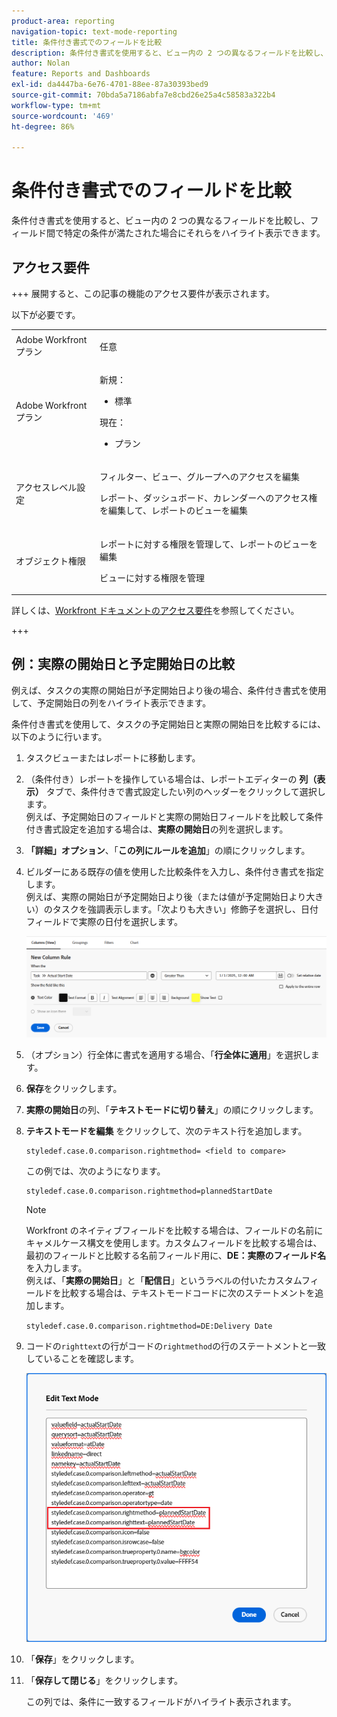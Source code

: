 ```yaml
---
product-area: reporting
navigation-topic: text-mode-reporting
title: 条件付き書式でのフィールドを比較
description: 条件付き書式を使用すると、ビュー内の 2 つの異なるフィールドを比較し、フィールド間で特定の条件が満たされた場合にそれらをハイライト表示できます。
author: Nolan
feature: Reports and Dashboards
exl-id: da4447ba-6e76-4701-88ee-87a30393bed9
source-git-commit: 70bda5a7186abfa7e8cbd26e25a4c58583a322b4
workflow-type: tm+mt
source-wordcount: '469'
ht-degree: 86%

---
```


# 条件付き書式でのフィールドを比較

<!-- Audited: 1/2025 -->

条件付き書式を使用すると、ビュー内の 2 つの異なるフィールドを比較し、フィールド間で特定の条件が満たされた場合にそれらをハイライト表示できます。

## アクセス要件

+++ 展開すると、この記事の機能のアクセス要件が表示されます。

以下が必要です。

<table style="table-layout:auto"> 
 <col> 
 <col> 
 <tbody> 
  <tr> 
   <td role="rowheader">Adobe Workfront プラン</td> 
   <td> <p>任意</p> </td> 
  </tr> 
  <tr> 
   <td role="rowheader">Adobe Workfront プラン</td> 
   <td> 
      <p>新規：</p>
         <ul>
         <li><p>標準</p></li>
         </ul>
      <p>現在：</p>
         <ul>
         <li><p>プラン</p></li>
         </ul>
   </td> 
  </tr> 
  <tr> 
   <td role="rowheader">アクセスレベル設定</td> 
   <td> <p>フィルター、ビュー、グループへのアクセスを編集</p> <p>レポート、ダッシュボード、カレンダーへのアクセス権を編集して、レポートのビューを編集</p></td> 
  </tr> 
  <tr> 
   <td role="rowheader">オブジェクト権限</td> 
   <td> <p>レポートに対する権限を管理して、レポートのビューを編集</p> <p>ビューに対する権限を管理</p></td> 
  </tr> 
 </tbody> 
</table>

詳しくは、[Workfront ドキュメントのアクセス要件](/help/quicksilver/administration-and-setup/add-users/access-levels-and-object-permissions/access-level-requirements-in-documentation.md)を参照してください。

+++

## 例：実際の開始日と予定開始日の比較

例えば、タスクの実際の開始日が予定開始日より後の場合、条件付き書式を使用して、予定開始日の列をハイライト表示できます。

条件付き書式を使用して、タスクの予定開始日と実際の開始日を比較するには、以下のように行います。

1. タスクビューまたはレポートに移動します。
1. （条件付き）レポートを操作している場合は、レポートエディターの **列（表示）** タブで、条件付きで書式設定したい列のヘッダーをクリックして選択します。\
   例えば、予定開始日のフィールドと実際の開始日フィールドを比較して条件付き書式設定を追加する場合は、**実際の開始日**&#x200B;の列を選択します。

1. **「詳細」オプション**、「**この列にルールを追加**」の順にクリックします。

1. ビルダーにある既存の値を使用した比較条件を入力し、条件付き書式を指定します。\
   例えば、実際の開始日が予定開始日より後（または値が予定開始日より大きい）のタスクを強調表示します。「次よりも大きい」修飾子を選択し、日付フィールドで実際の日付を選択します。

   ![ 実際の開始日の条件付き書式 ](assets/cond-format-1-350x84.png)

1. （オプション）行全体に書式を適用する場合、「**行全体に適用**」を選択します。
1. **保存**&#x200B;をクリックします。

1. **実際の開始日**&#x200B;の列、「**テキストモードに切り替え**」の順にクリックします。

1. **テキストモードを編集** をクリックして、次のテキスト行を追加します。

   ```
   styledef.case.0.comparison.rightmethod= <field to compare>
   ```

   この例では、次のようになります。

   ```
   styledef.case.0.comparison.rightmethod=plannedStartDate
   ```

   >[!NOTE]
   >
   >Workfront のネイティブフィールドを比較する場合は、フィールドの名前にキャメルケース構文を使用します。カスタムフィールドを比較する場合は、最初のフィールドと比較する名前フィールド用に、**DE：実際のフィールド名**&#x200B;を入力します。\
   >例えば、「**実際の開始日**」と「**配信日**」というラベルの付いたカスタムフィールドを比較する場合は、テキストモードコードに次のステートメントを追加します。
   >
   >`styledef.case.0.comparison.rightmethod=DE:Delivery Date`

1. コードの`righttext`の行がコードの`rightmethod`の行のステートメントと一致していることを確認します。

   ![条件付き形式](assets/cond-format-2-350x171.png)

1. 「**保存**」をクリックします。
1. 「**保存して閉じる**」をクリックします。

   この列では、条件に一致するフィールドがハイライト表示されます。
